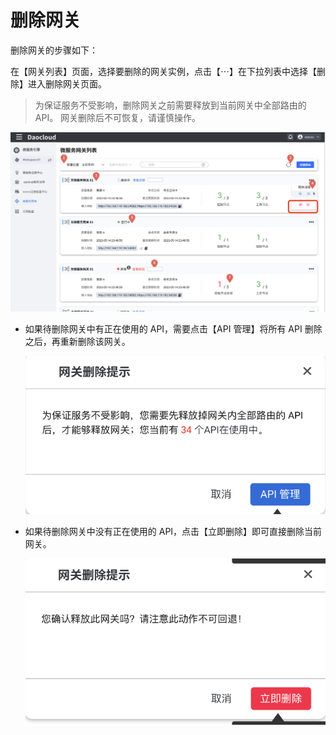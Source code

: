 # 删除网关

删除网关的步骤如下：

在【网关列表】页面，选择要删除的网关实例，点击【⋯】在下拉列表中选择【删除】进入删除网关页面。

> 为保证服务不受影响，删除网关之前需要释放到当前网关中全部路由的 API。
> 网关删除后不可恢复，请谨慎操作。

![进入删除页面](imgs/delete.png)

- 如果待删除网关中有正在使用的 API，需要点击【API 管理】将所有 API 删除之后，再重新删除该网关。

    ![提示释放 API](imgs/delete_api.png)

- 如果待删除网关中没有正在使用的 API，点击【立即删除】即可直接删除当前网关。

    ![立即删除](imgs/delete_now.png)